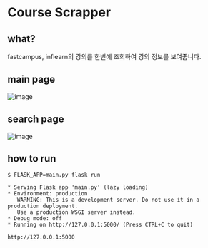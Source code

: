 # Course Scrapper

## what?

fastcampus, inflearn의 강의를 한번에 조회하여 강의 정보를 보여줍니다.

## main page

![image](https://user-images.githubusercontent.com/43664181/153015725-89daa271-2611-4760-b3c1-ab265dcbdcf2.png)


## search page

![image](https://user-images.githubusercontent.com/43664181/153016093-282ba041-1fe4-4ff0-a836-beb35e23de26.png)


## how to run

```
$ FLASK_APP=main.py flask run

* Serving Flask app 'main.py' (lazy loading)
* Environment: production
   WARNING: This is a development server. Do not use it in a production deployment.
   Use a production WSGI server instead.
* Debug mode: off
* Running on http://127.0.0.1:5000/ (Press CTRL+C to quit)

```

```
http://127.0.0.1:5000
```
